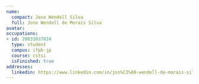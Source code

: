 ```yaml
---
name:
  compact: Jose Wendell Silva
  full: Jose Wendell de Morais Silva
avatar:
occupations:
- id: 20031037024
  type: student
  campus: ifpb-jp
  course: cstsi
  isFinished: true
addresses:
  linkedin: https://www.linkedin.com/in/jos%C3%A9-wendell-de-morais-silva-2628601b5/
---
```

